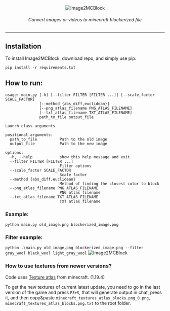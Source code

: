 <center>
<img src="https://github.com/Vazno/Image2MCBlock/assets/96925396/b81e703f-14b4-434e-835b-6926649f0971" alt="Image2MCBlock">
</center>
<h6 align="center">Convert images or videos to minecraft blockerized file</h6>

---
## Installation
To install Image2MCBlock, download repo, and simply use pip:

`pip install -r requirements.txt`

## How to run:
```
usage: main.py [-h] [--filter FILTER [FILTER ...]] [--scale_factor SCALE_FACTOR]
               [--method {abs_diff,euclidean}]
               [--png_atlas_filename PNG_ATLAS_FILENAME]
               [--txt_atlas_filename TXT_ATLAS_FILENAME]
               path_to_file output_file

Launch class arguments

positional arguments:
  path_to_file          Path to the old image
  output_file           Path to the new image

options:
  -h, --help            show this help message and exit
  --filter FILTER [FILTER ...]
                        Filter options
  --scale_factor SCALE_FACTOR
                        Scale factor
  --method {abs_diff,euclidean}
                        Method of finding the closest color to block
  --png_atlas_filename PNG_ATLAS_FILENAME
                        PNG atlas filename
  --txt_atlas_filename TXT_ATLAS_FILENAME
                        TXT atlas filename
```
### Example:
`python main.py old_image.png blockerized_image.png`

### Filter example:
`python .\main.py old_image.png blockerized_image.png --filter gray_wool black_wool light_gray_wool`
<img src="https://github.com/Vazno/Image2MCBlock/assets/96925396/116781f7-a7f0-41b8-910b-931129c9f843" alt="Image2MCBlock">
</center>

### How to use textures from newer versions?
Code uses [Texture atlas](https://minecraft.fandom.com/wiki/Texture_atlas) from minecraft. (1.19.4)

To get the new textures of current latest update, you need to go in the last version of the game and press `F3+S`, that will generate output in chat, press it, and then copy&paste `minecraft_textures_atlas_blocks.png_0.png`, `minecraft_textures_atlas_blocks.png.txt` to the root folder.
